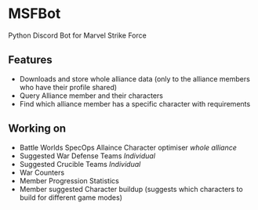 # MSFBot
 Python Discord Bot for Marvel Strike Force

## Features
- Downloads and store whole alliance data (only to the alliance members who have their profile shared)
- Query Alliance member and their characters
- Find which alliance member has a specific character with requirements

## Working on
- Battle Worlds SpecOps Allaince Character optimiser *whole alliance*
- Suggested War Defense Teams *Individual*
- Suggested Crucible Teams *Individual*
- War Counters
- Member Progression Statistics
- Member suggested Character buildup (suggests which characters to build for different game modes) 
